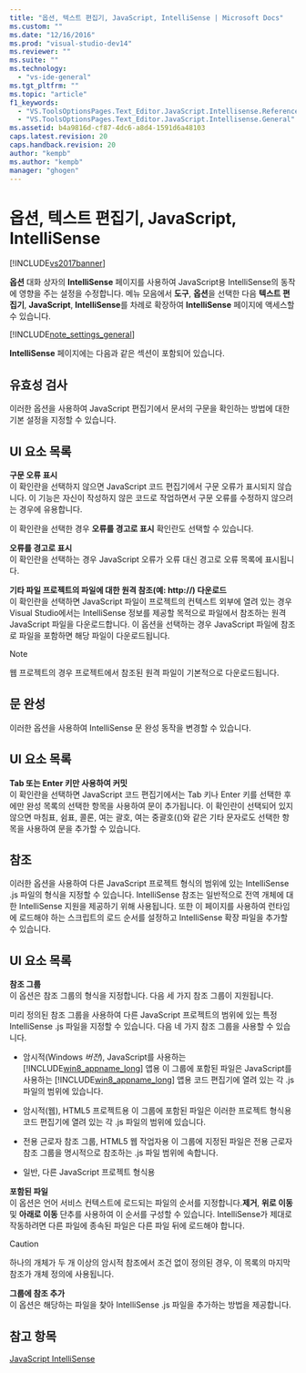 ```yaml
---
title: "옵션, 텍스트 편집기, JavaScript, IntelliSense | Microsoft Docs"
ms.custom: ""
ms.date: "12/16/2016"
ms.prod: "visual-studio-dev14"
ms.reviewer: ""
ms.suite: ""
ms.technology: 
  - "vs-ide-general"
ms.tgt_pltfrm: ""
ms.topic: "article"
f1_keywords: 
  - "VS.ToolsOptionsPages.Text_Editor.JavaScript.Intellisense.References"
  - "VS.ToolsOptionsPages.Text_Editor.JavaScript.Intellisense.General"
ms.assetid: b4a9816d-cf87-4dc6-a8d4-1591d6a48103
caps.latest.revision: 20
caps.handback.revision: 20
author: "kempb"
ms.author: "kempb"
manager: "ghogen"
---
```

# 옵션, 텍스트 편집기, JavaScript, IntelliSense
[!INCLUDE[vs2017banner](../../code-quality/includes/vs2017banner.md)]

**옵션** 대화 상자의 **IntelliSense** 페이지를 사용하여 JavaScript용 IntelliSense의 동작에 영향을 주는 설정을 수정합니다. 메뉴 모음에서 **도구**, **옵션**을 선택한 다음 **텍스트 편집기**, **JavaScript**, **IntelliSense**를 차례로 확장하여 **IntelliSense** 페이지에 액세스할 수 있습니다.  
  
 [!INCLUDE[note_settings_general](../../data-tools/includes/note_settings_general_md.md)]  
  
 **IntelliSense** 페이지에는 다음과 같은 섹션이 포함되어 있습니다.  
  
## 유효성 검사  
 이러한 옵션을 사용하여 JavaScript 편집기에서 문서의 구문을 확인하는 방법에 대한 기본 설정을 지정할 수 있습니다.  
  
## UI 요소 목록  
 **구문 오류 표시**  
 이 확인란을 선택하지 않으면 JavaScript 코드 편집기에서 구문 오류가 표시되지 않습니다. 이 기능은 자신이 작성하지 않은 코드로 작업하면서 구문 오류를 수정하지 않으려는 경우에 유용합니다.  
  
 이 확인란을 선택한 경우 **오류를 경고로 표시** 확인란도 선택할 수 있습니다.  
  
 **오류를 경고로 표시**  
 이 확인란을 선택하는 경우 JavaScript 오류가 오류 대신 경고로 오류 목록에 표시됩니다.  
  
 **기타 파일 프로젝트의 파일에 대한 원격 참조\(예: http:\/\/\) 다운로드**  
 이 확인란을 선택하면 JavaScript 파일이 프로젝트의 컨텍스트 외부에 열려 있는 경우 Visual Studio에서는 IntelliSense 정보를 제공할 목적으로 파일에서 참조하는 원격 JavaScript 파일을 다운로드합니다. 이 옵션을 선택하는 경우 JavaScript 파일에 참조로 파일을 포함하면 해당 파일이 다운로드됩니다.  
  
> [!NOTE]
>  웹 프로젝트의 경우 프로젝트에서 참조된 원격 파일이 기본적으로 다운로드됩니다.  
  
## 문 완성  
 이러한 옵션을 사용하여 IntelliSense 문 완성 동작을 변경할 수 있습니다.  
  
## UI 요소 목록  
 **Tab 또는 Enter 키만 사용하여 커밋**  
 이 확인란을 선택하면 JavaScript 코드 편집기에서는 Tab 키나 Enter 키를 선택한 후에만 완성 목록의 선택한 항목을 사용하여 문이 추가됩니다. 이 확인란이 선택되어 있지 않으면 마침표, 쉼표, 콜론, 여는 괄호, 여는 중괄호\({\)와 같은 기타 문자로도 선택한 항목을 사용하여 문을 추가할 수 있습니다.  
  
## 참조  
 이러한 옵션을 사용하여 다른 JavaScript 프로젝트 형식의 범위에 있는 IntelliSense .js 파일의 형식을 지정할 수 있습니다. IntelliSense 참조는 일반적으로 전역 개체에 대한 IntelliSense 지원을 제공하기 위해 사용됩니다. 또한 이 페이지를 사용하여 런타임에 로드해야 하는 스크립트의 로드 순서를 설정하고 IntelliSense 확장 파일을 추가할 수 있습니다.  
  
## UI 요소 목록  
 **참조 그룹**  
 이 옵션은 참조 그룹의 형식을 지정합니다. 다음 세 가지 참조 그룹이 지원됩니다.  
  
 미리 정의된 참조 그룹을 사용하여 다른 JavaScript 프로젝트의 범위에 있는 특정 IntelliSense .js 파일을 지정할 수 있습니다. 다음 네 가지 참조 그룹을 사용할 수 있습니다.  
  
-   암시적\(Windows *버전*\), JavaScript를 사용하는 [!INCLUDE[win8_appname_long](../../debugger/includes/win8_appname_long_md.md)] 앱용 이 그룹에 포함된 파일은 JavaScript를 사용하는 [!INCLUDE[win8_appname_long](../../debugger/includes/win8_appname_long_md.md)] 앱용 코드 편집기에 열려 있는 각 .js 파일의 범위에 있습니다.  
  
-   암시적\(웹\), HTML5 프로젝트용 이 그룹에 포함된 파일은 이러한 프로젝트 형식용 코드 편집기에 열려 있는 각 .js 파일의 범위에 있습니다.  
  
-   전용 근로자 참조 그룹, HTML5 웹 작업자용 이 그룹에 지정된 파일은 전용 근로자 참조 그룹을 명시적으로 참조하는 .js 파일 범위에 속합니다.  
  
-   일반, 다른 JavaScript 프로젝트 형식용  
  
 **포함된 파일**  
 이 옵션은 언어 서비스 컨텍스트에 로드되는 파일의 순서를 지정합니다.**제거**, **위로 이동** 및 **아래로 이동** 단추를 사용하여 이 순서를 구성할 수 있습니다. IntelliSense가 제대로 작동하려면 다른 파일에 종속된 파일은 다른 파일 뒤에 로드해야 합니다.  
  
> [!CAUTION]
>  하나의 개체가 두 개 이상의 암시적 참조에서 조건 없이 정의된 경우, 이 목록의 마지막 참조가 개체 정의에 사용됩니다.  
  
 **그룹에 참조 추가**  
 이 옵션은 해당하는 파일을 찾아 IntelliSense .js 파일을 추가하는 방법을 제공합니다.  
  
## 참고 항목  
 [JavaScript IntelliSense](../../ide/javascript-intellisense.md)